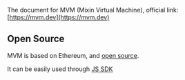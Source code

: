 The document for MVM (Mixin Virtual Machine), official link: [https://mvm.dev](https://mvm.dev)

## Open Source

MVM is based on Ethereum, and [open source](https://github.com/MixinNetwork/trusted-group/tree/master/mvm).

It can be easily used through [JS SDK](https://github.com/MixinNetwork/bot-api-nodejs-client)